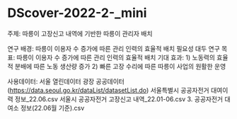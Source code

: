 # DScover-2022-2-_mini

주제: 따릉이 고장신고 내역에 기반한 따릉이 관리자 배치

연구 배경: 따릉이 이용자 수 증가에 따른 관리 인력의 효율적 배치 필요성 대두
연구 목표: 따릉이 이용자 수 증가에 따른 관리 인력의 효율적 배치
기대 효과: 1) 노동력의 효율적 분배에 따른 노동 생산량 증가 
        2) 빠른 고장 수리에 따른 따릉이 사업의 원활한 운영

사용데이터: 서울 열린데이터 광장 공공데이터(https://data.seoul.go.kr/dataList/datasetList.do)
서울특별시 공공자전거 대여이력 정보_22.06.csv
서울시 공공자전거 고장신고 내역_22.01-06.csv
3. 공공자전거 대여소 정보(22.06월 기준).csv
